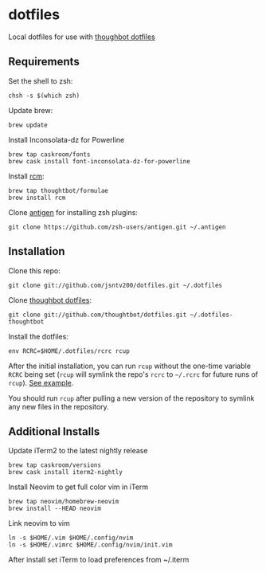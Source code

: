 dotfiles
========

Local dotfiles for use with
[thoughbot dotfiles](https://github.com/thoughtbot/dotfiles)


Requirements
------------

Set the shell to zsh:

    chsh -s $(which zsh)

Update brew:

    brew update

Install Inconsolata-dz for Powerline

    brew tap caskroom/fonts
    brew cask install font-inconsolata-dz-for-powerline

Install [rcm](https://github.com/thoughtbot/rcm):

    brew tap thoughtbot/formulae
    brew install rcm

Clone [antigen](https://github.com/zsh-users/antigen) for installing zsh plugins:

    git clone https://github.com/zsh-users/antigen.git ~/.antigen


Installation
------------

Clone this repo:

    git clone git://github.com/jsntv200/dotfiles.git ~/.dotfiles

Clone [thoughbot dotfiles](https://github.com/thoughtbot/dotfiles):

    git clone git://github.com/thoughtbot/dotfiles.git ~/.dotfiles-thoughtbot

Install the dotfiles:

    env RCRC=$HOME/.dotfiles/rcrc rcup

After the initial installation, you can run `rcup` without the one-time variable
`RCRC` being set (`rcup` will symlink the repo's `rcrc` to `~/.rcrc` for future
runs of `rcup`). [See
example](https://github.com/thoughtbot/dotfiles/blob/master/rcrc).

You should run `rcup` after pulling a new version of the repository to symlink
any new files in the repository.

Additional Installs
-------------------

Update iTerm2 to the latest nightly release

    brew tap caskroom/versions
    brew cask install iterm2-nightly

Install Neovim to get full color vim in iTerm

    brew tap neovim/homebrew-neovim
    brew install --HEAD neovim

Link neovim to vim

    ln -s $HOME/.vim $HOME/.config/nvim
    ln -s $HOME/.vimrc $HOME/.config/nvim/init.vim

After install set iTerm to load preferences from ~/.iterm
